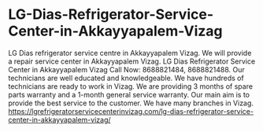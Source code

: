 # LG-Dias-Refrigerator-Service-Center-in-Akkayyapalem-Vizag
LG Dias refrigerator service centre in Akkayyapalem Vizag. We will provide a repair service center in Akkayyapalem Vizag. LG Dias Refrigerator Service Center in Akkayyapalem Vizag Call Now: 8688821484, 8688821488. Our technicians are well educated and knowledgeable. We have hundreds of technicians are ready to work in Vizag. We are providing 3 months of spare parts warranty and a 1-month general service warranty. Our main aim is to provide the best service to the customer. We have many branches in Vizag.  https://lgrefrigeratorservicecenterinvizag.com/lg-dias-refrigerator-service-center-in-akkayyapalem-vizag/
